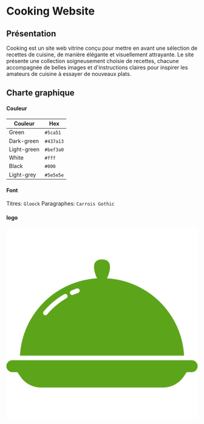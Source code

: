 # Cooking Website

## Présentation

Cooking est un site web vitrine conçu pour mettre en avant une sélection de recettes de cuisine, de manière élégante et visuellement attrayante. Le site présente une collection soigneusement choisie de recettes, chacune accompagnée de belles images et d'instructions claires pour inspirer les amateurs de cuisine à essayer de nouveaux plats.

## Charte graphique

#### Couleur

| Couleur             | Hex                                                                |
| ----------------- | ------------------------------------------------------------------ |
| Green | `#5ca51`|
| Dark-green | `#437a13`|
| Light-green | `#bef3a0` |
| White | `#fff` |
| Black | `#000` |
| Light-grey | `#5e5e5e` |

#### Font

Titres: `Gloock` Paragraphes: `Carrois Gothic`

#### logo

![alt text](https://github.com/sisilass31/cooking/blob/main/assets/images/logo.png?raw=true)